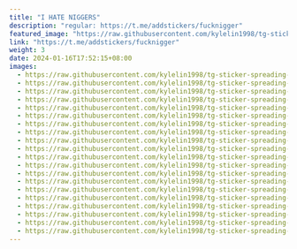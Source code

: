 ```yaml
---
title: "I HATE NIGGERS"
description: "regular: https://t.me/addstickers/fucknigger"
featured_image: "https://raw.githubusercontent.com/kylelin1998/tg-sticker-spreading-worldwide-images/main/img/d9e858ea-da06-4c20-af57-b98195cdfe7d.jpg"
link: "https://t.me/addstickers/fucknigger"
weight: 3
date: 2024-01-16T17:52:15+08:00
images:
  - https://raw.githubusercontent.com/kylelin1998/tg-sticker-spreading-worldwide-images/main/img/d9e858ea-da06-4c20-af57-b98195cdfe7d.jpg
  - https://raw.githubusercontent.com/kylelin1998/tg-sticker-spreading-worldwide-images/main/img/9e552924-a2dd-4447-934f-d6670bec1130.jpg
  - https://raw.githubusercontent.com/kylelin1998/tg-sticker-spreading-worldwide-images/main/img/5b3c9550-3e78-4709-9a2f-d9fca3a4c34d.jpg
  - https://raw.githubusercontent.com/kylelin1998/tg-sticker-spreading-worldwide-images/main/img/67da89f9-ab04-45a8-98f2-2b7d8c93fb6d.jpg
  - https://raw.githubusercontent.com/kylelin1998/tg-sticker-spreading-worldwide-images/main/img/2096879f-b8e7-48f5-aee9-347f3b4f5f71.jpg
  - https://raw.githubusercontent.com/kylelin1998/tg-sticker-spreading-worldwide-images/main/img/6e7e22ab-4586-40da-8f6c-e8c88b51dd4c.jpg
  - https://raw.githubusercontent.com/kylelin1998/tg-sticker-spreading-worldwide-images/main/img/d0bdd2d4-2396-4ff0-915d-c167b77a08c5.jpg
  - https://raw.githubusercontent.com/kylelin1998/tg-sticker-spreading-worldwide-images/main/img/f0e825a0-bbce-4e35-a395-8334cada2add.jpg
  - https://raw.githubusercontent.com/kylelin1998/tg-sticker-spreading-worldwide-images/main/img/b48351c1-93a6-492f-b936-be0b8c6b8bb4.jpg
  - https://raw.githubusercontent.com/kylelin1998/tg-sticker-spreading-worldwide-images/main/img/61a2e02f-a18d-4784-b784-c36a61e86e1d.jpg
  - https://raw.githubusercontent.com/kylelin1998/tg-sticker-spreading-worldwide-images/main/img/f7a5720e-bc9e-40fb-b1d6-fd33fa3ddf8c.jpg
  - https://raw.githubusercontent.com/kylelin1998/tg-sticker-spreading-worldwide-images/main/img/3e5a54b1-aa85-4c48-9036-9b02400810c0.jpg
  - https://raw.githubusercontent.com/kylelin1998/tg-sticker-spreading-worldwide-images/main/img/7c66a6b2-da9b-4871-89e9-59b7f3ff8cb0.jpg
  - https://raw.githubusercontent.com/kylelin1998/tg-sticker-spreading-worldwide-images/main/img/c973cb10-d91e-4fdf-83d1-3f59c8c76b5f.jpg
  - https://raw.githubusercontent.com/kylelin1998/tg-sticker-spreading-worldwide-images/main/img/d70b4f14-8a54-4f8c-b6b8-d4ffdb708a45.jpg
  - https://raw.githubusercontent.com/kylelin1998/tg-sticker-spreading-worldwide-images/main/img/5064a9a1-be7c-48d8-aefb-5b5525b4bc50.jpg
  - https://raw.githubusercontent.com/kylelin1998/tg-sticker-spreading-worldwide-images/main/img/bf55a153-db45-4dfb-823d-cb41817f3061.jpg
  - https://raw.githubusercontent.com/kylelin1998/tg-sticker-spreading-worldwide-images/main/img/48bf3e60-4f9c-4f28-8327-4093eb260ade.jpg
  - https://raw.githubusercontent.com/kylelin1998/tg-sticker-spreading-worldwide-images/main/img/080d86f5-e0a3-4fda-a447-f054873ab165.jpg
  - https://raw.githubusercontent.com/kylelin1998/tg-sticker-spreading-worldwide-images/main/img/a3a5c1eb-ab80-48f5-99ae-a604e25ad8b3.jpg
---
```

